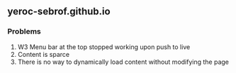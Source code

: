 ## yeroc-sebrof.github.io

### Problems
  1. W3 Menu bar at the top stopped working upon push to live
  2. Content is sparce
  3. There is no way to dynamically load content without modifying the page
